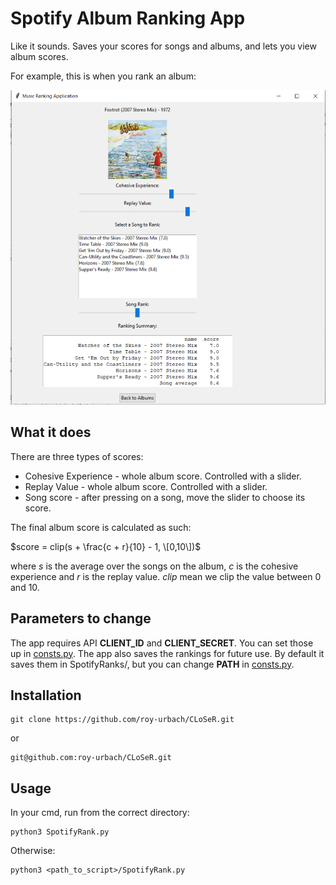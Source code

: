 # Spotify Album Ranking App
Like it sounds. Saves your scores for songs and albums, and lets you view album scores.

For example, this is when you rank an album:

![img](img.PNG)

## What it does
There are three types of scores:
* Cohesive Experience - whole album score. Controlled with a slider.
* Replay Value - whole album score. Controlled with a slider.
* Song score - after pressing on a song, move the slider to choose its score.

The final album score is calculated as such:

$score = clip(s + \frac{c + r}{10} - 1, \[0,10\])$

where $s$ is the average over the songs on the album, $c$ is the cohesive experience and $r$ is the replay value.
$clip$ mean we clip the value between 0 and 10.


## Parameters to change
The app requires API **CLIENT_ID** and **CLIENT_SECRET**. You can set those up in [consts.py](consts.py).
The app also saves the rankings for future use. By default it saves them in SpotifyRanks/, but you can change **PATH** in [consts.py](consts.py).

## Installation
    git clone https://github.com/roy-urbach/CLoSeR.git
or

    git@github.com:roy-urbach/CLoSeR.git

## Usage
In your cmd, run from the correct directory:

    python3 SpotifyRank.py

Otherwise:

    python3 <path_to_script>/SpotifyRank.py
